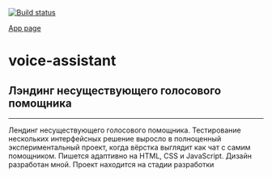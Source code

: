 [![Build status](https://ci.appveyor.com/api/projects/status/dmj0h7q7ttrdr0tn?svg=true)](https://ci.appveyor.com/project/bencubin/ripley)

[App page](https://bencubin.github.io/Ripley/ 'Ripley')

# voice-assistant

## Лэндинг несуществующего голосового помощника

---

Лендинг несуществующего голосового помощника. Тестирование нескольких интерфейсных решение выросло в полноценный экспериментальный проект, когда вёрстка выглядит как чат с самим помощником. Пишется адаптивно на HTML, CSS и JavaScript. Дизайн разработан мной. Проект находится на стадии разработки
